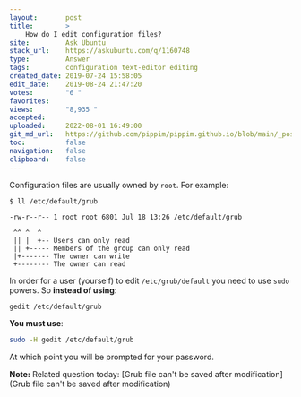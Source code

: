 ```yaml
---
layout:       post
title:        >
    How do I edit configuration files?
site:         Ask Ubuntu
stack_url:    https://askubuntu.com/q/1160748
type:         Answer
tags:         configuration text-editor editing
created_date: 2019-07-24 15:58:05
edit_date:    2019-08-24 21:47:20
votes:        "6 "
favorites:    
views:        "8,935 "
accepted:     
uploaded:     2022-08-01 16:49:00
git_md_url:   https://github.com/pippim/pippim.github.io/blob/main/_posts/2019/2019-07-24-How-do-I-edit-configuration-files_.md
toc:          false
navigation:   false
clipboard:    false
---
```


Configuration files are usually owned by `root`. For example:

``` 
$ ll /etc/default/grub

-rw-r--r-- 1 root root 6801 Jul 18 13:26 /etc/default/grub

 ^^ ^  ^
 || |  +-- Users can only read
 || +----- Members of the group can only read
 |+------- The owner can write
 +-------- The owner can read
```

In order for a user (yourself) to edit `/etc/grub/default` you need to use `sudo` powers. So **instead of using**:



``` bash
gedit /etc/default/grub
```

**You must use**:



``` bash
sudo -H gedit /etc/default/grub
```

At which point you will be prompted for your password.

**Note:** Related question today: [Grub file can&#39;t be saved after modification](Grub file can&#39;t be saved after modification)
